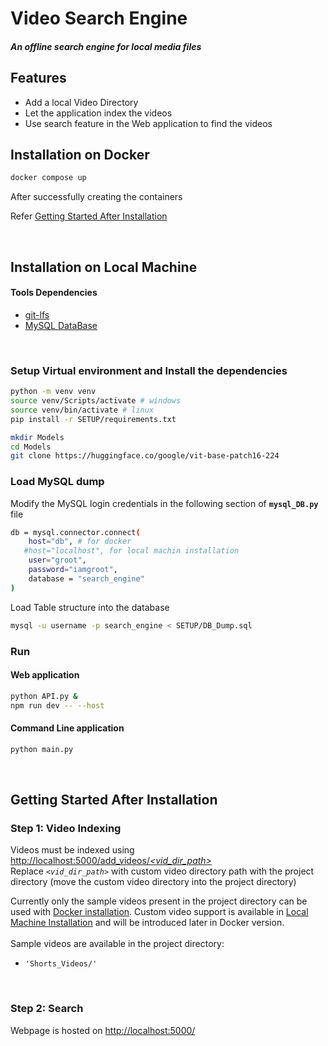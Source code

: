 # Video Search Engine
##### _An offline search engine for local media files_

## **Features**
- Add a local Video Directory
- Let the application index the videos
- Use search feature in the Web application to find the videos

## **Installation on Docker**
```sh
docker compose up
```
After successfully creating the containers   

Refer [Getting Started After Installation](#getting-started-after-installation)

<br>

## **Installation on Local Machine**
#### Tools Dependencies 
- [git-lfs](https://git-lfs.com/) 
- [MySQL DataBase](https://www.mysql.com/)  
<br>

### **Setup Virtual environment and Install the dependencies**

```sh
python -m venv venv
source venv/Scripts/activate # windows
source venv/bin/activate # linux
pip install -r SETUP/requirements.txt

mkdir Models
cd Models
git clone https://huggingface.co/google/vit-base-patch16-224
```

### **Load MySQL dump**

Modify the MySQL login credentials in the following section of **`mysql_DB.py`** file
```sh
db = mysql.connector.connect(
    host="db", # for docker
   #host="localhost", for local machin installation 
    user="groot",
    password="iamgroot",
    database = "search_engine"
)
```
Load Table structure into the database
```sh
mysql -u username -p search_engine < SETUP/DB_Dump.sql
```


### **Run**
#### Web application
```sh
python API.py &
npm run dev -- --host
```
#### Command Line application
```sh
python main.py
```
<br>

## Getting Started After Installation
### **Step 1:** Video Indexing 
Videos must be indexed using  
[http://localhost:5000/add_videos/*<vid_dir_path>*](http://localhost:5000/add_videos/<vid_dir_path>)  
Replace *`<vid_dir_path>`* with custom video directory path with the project directory (move the custom video directory into the project directory)

Currently only the sample videos present in the project directory can be used with [Docker installation](#installation-on-docker).
Custom video support is available in [Local Machine Installation](#installation-on-local-machine) and will be introduced later in Docker version.
<br>  
Sample videos are available in the project directory: 
- `'Shorts_Videos/'`

<br>

### **Step 2:** Search
Webpage is hosted on [http://localhost:5000/](http://localhost:5000/) 